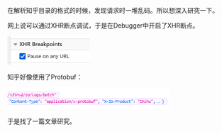在解析知乎目录的格式的时候，发现请求时一堆乱码。所以想深入研究一下。

网上说可以通过XHR断点调试，于是在Debugger中开启了XHR断点。

![XHR 断点](./pics/xhr-breakpoints.png)

知乎好像使用了Protobuf：

![Protobuf](pics/zhihu-editor-toc-seems-use-protobuf.png)

于是找了一篇文章研究。

